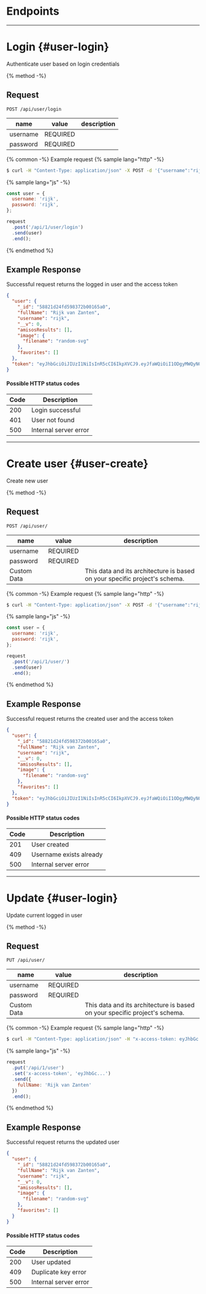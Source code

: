 # Endpoints

---

# Login {#user-login}
Authenticate user based on login credentials

{% method -%}
## Request
```
POST /api/user/login
```

|name     |value   |description   |
|---------|--------|--------------|
|username |REQUIRED|              |
|password |REQUIRED|              |

{% common -%}
Example request
{% sample lang="http" -%}
```bash
$ curl -H "Content-Type: application/json" -X POST -d '{"username":"rijk","password":"rijk"}' http://localhost:3000/api/user/login
```

{% sample lang="js" -%}
```js
const user = {
  username: 'rijk',
  password: 'rijk',
};

request
  .post('/api/1/user/login')
  .send(user)
  .end();
```
{% endmethod %}

## Example Response
Successful request returns the logged in user and the access token
```json
{
  "user": {
    "_id": "58821d24fd598372b00165a0",
    "fullName": "Rijk van Zanten",
    "username": "rijk",
    "__v": 0,
    "amisosResults": [],
    "image": {
      "filename": "random-svg"
    },
    "favorites": []
  },
  "token": "eyJhbGciOiJIUzI1NiIsInR5cCI6IkpXVCJ9.eyJfaWQiOiI1ODgyMWQyNGZkNTk4MzcyYjAwMTY1YTAiLCJpYXQiOjE0ODQ5MjgzMzF9.Mspn2EPZ2v7uJFnX4kKFjco8vjqE99YqRyOTdTxiaVk"
}
```

#### Possible HTTP status codes
|Code     |Description            |
|---------|-----------------------|
|200      |Login successful       |
|401      |User not found         |
|500      |Internal server error  |

---

# Create user {#user-create}
Create new user

{% method -%}
## Request
```
POST /api/user/
```

|name       |value   |description                                                                 |
|-----------|--------|----------------------------------------------------------------------------|
|username   |REQUIRED|                                                                            |
|password   |REQUIRED|                                                                            |
|Custom Data|        | This data and its architecture is based on your specific project's schema. |

{% common -%}
Example request
{% sample lang="http" -%}
```bash
$ curl -H "Content-Type: application/json" -X POST -d '{"username":"rijk","password":"rijk"}' http://localhost:3000/api/user/
```

{% sample lang="js" -%}
```js
const user = {
  username: 'rijk',
  password: 'rijk',
};

request
  .post('/api/1/user/')
  .send(user)
  .end();
```
{% endmethod %}

## Example Response
Successful request returns the created user and the access token
```json
{
  "user": {
    "_id": "58821d24fd598372b00165a0",
    "fullName": "Rijk van Zanten",
    "username": "rijk",
    "__v": 0,
    "amisosResults": [],
    "image": {
      "filename": "random-svg"
    },
    "favorites": []
  },
  "token": "eyJhbGciOiJIUzI1NiIsInR5cCI6IkpXVCJ9.eyJfaWQiOiI1ODgyMWQyNGZkNTk4MzcyYjAwMTY1YTAiLCJpYXQiOjE0ODQ5MjgzMzF9.Mspn2EPZ2v7uJFnX4kKFjco8vjqE99YqRyOTdTxiaVk"
}
```

#### Possible HTTP status codes
|Code     |Description            |
|---------|-----------------------|
|201      |User created           |
|409      |Username exists already|
|500      |Internal server error  |


---

# Update {#user-login}
Update current logged in user

{% method -%}
## Request
```
PUT /api/user/
```

|name     |value   |description   |
|---------|--------|--------------|
|username |REQUIRED|              |
|password |REQUIRED|              |
|Custom Data|        | This data and its architecture is based on your specific project's schema. |

{% common -%}
Example request
{% sample lang="http" -%}
```bash
$ curl -H "Content-Type: application/json" -H "x-access-token: eyJhbGc..." -X PUT -d '{"fullName": "Rijk van Zanten"}' http://localhost:3000/api/user/
```

{% sample lang="js" -%}
```js
request
  .put('/api/1/user')
  .set('x-access-token', 'eyJhbGc...')
  .send({
    fullName: 'Rijk van Zanten'
  })
  .end();
```
{% endmethod %}

## Example Response
Successful request returns the updated user
```json
{
  "user": {
    "_id": "58821d24fd598372b00165a0",
    "fullName": "Rijk van Zanten",
    "username": "rijk",
    "__v": 0,
    "amisosResults": [],
    "image": {
      "filename": "random-svg"
    },
    "favorites": []
  }
}
```

#### Possible HTTP status codes
|Code     |Description            |
|---------|-----------------------|
|200      |User updated           |
|409      |Duplicate key error    |
|500      |Internal server error  |

